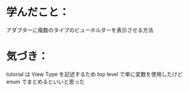 # 学んだこと：
アダプターに複数のタイプのビューホルダーを表示させる方法

# 気づき：
tutorial は View Type を記述するため top level で単に変数を使用したけど enum でまとめるといいと思った
